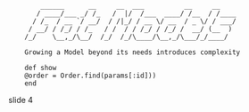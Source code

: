             ______      __     __  ___          __     __
           / ____/___ _/ /_   /  |/  /___  ____/ /__  / /____
          / /_  / __ `/ __/  / /|_/ / __ \/ __  / _ \/ / ___/
         / __/ / /_/ / /_   / /  / / /_/ / /_/ /  __/ (__  )
        /_/    \__,_/\__/  /_/  /_/\____/\__,_/\___/_/____/

        Growing a Model beyond its needs introduces complexity

        def show
        @order = Order.find(params[:id]))
        end
















































































slide 4